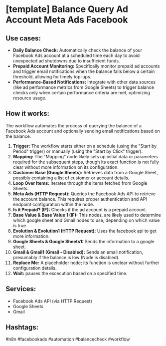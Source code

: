 # [template] Balance Query Ad Account Meta Ads Facebook

## Use cases:

- **Daily Balance Check:** Automatically check the balance of your Facebook Ads account at a scheduled time each day to avoid unexpected ad shutdowns due to insufficient funds.
- **Prepaid Account Monitoring:** Specifically monitor prepaid ad accounts and trigger email notifications when the balance falls below a certain threshold, allowing for timely top-ups.
- **Performance-Based Notifications:** Integrate with other data sources (like ad performance metrics from Google Sheets) to trigger balance checks only when certain performance criteria are met, optimizing resource usage.

## How it works:

The workflow automates the process of querying the balance of a Facebook Ads account and optionally sending email notifications based on the balance.

1.  **Trigger:** The workflow starts either on a schedule (using the "Start by Period" trigger) or manually (using the "Start by Click" trigger).
2.  **Mapping:** The "Mapping" node likely sets up initial data or parameters required for the subsequent steps, though its exact function is not fully clear without more information on its configuration.
3.  **Customer Base (Google Sheets):** Retrieves data from a Google Sheet, possibly containing a list of customer or account details.
4.  **Loop Over Items:** Iterates through the items fetched from Google Sheets.
5.  **Meta Ads (HTTP Request):** Queries the Facebook Ads API to retrieve the account balance. This requires proper authentication and API endpoint configuration within the node.
6.  **Is it Prepaid? (IF):** Checks if the ad account is a prepaid account.
7.  **Base Value & Base Value 1 (IF):** This nodes, are likely used to determine which google sheet and Gmail nodes to use, depending on which value is true
8.  **Evolution & Evolution1 (HTTP Request):** Uses the facebook api to get more information.
9.  **Google Sheets & Google Sheets1:** Sends the information to a google sheet.
10. **Gmail & Gmail1 (Gmail - Disabled):** Sends an email notification, presumably if the balance is low (Node is disabled).
11. **Replace Me:** A placeholder node; its function is unclear without further configuration details.
12. **Wait:** pauses the excecution based on a specified time.

## Services:

-   Facebook Ads API (via HTTP Request)
-   Google Sheets
-   Gmail

## Hashtags:

#n8n #facebookads #automation #balancecheck #workflow
